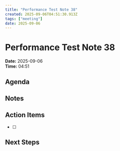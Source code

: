 ```yaml
---
title: "Performance Test Note 38"
created: 2025-09-06T04:51:30.913Z
tags: ["meeting"]
date: 2025-09-06
---
```


# Performance Test Note 38

**Date:** 2025-09-06  
**Time:** 04:51  

## Agenda


## Notes


## Action Items
- [ ] 

## Next Steps
